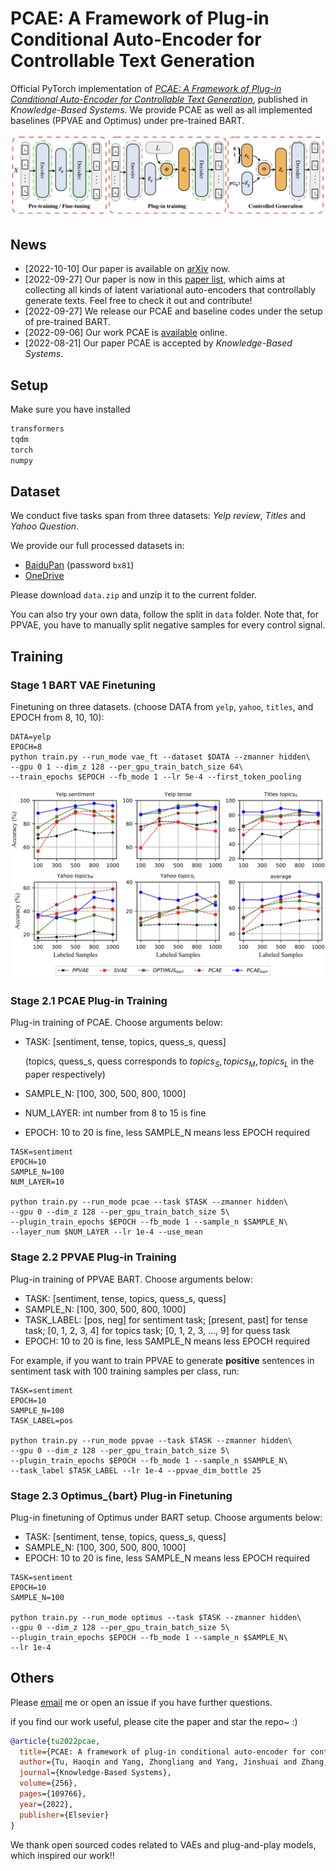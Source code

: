 # PCAE: A Framework of Plug-in Conditional Auto-Encoder for Controllable Text Generation

Official PyTorch implementation of *[PCAE: A Framework of Plug-in Conditional Auto-Encoder for Controllable Text Generation](https://www.sciencedirect.com/science/article/pii/S0950705122008942)*, published in *Knowledge-Based Systems*. We provide PCAE as well as all implemented baselines (PPVAE and Optimus) under pre-trained BART.

![pcae_struct](pics/pcae_struct.jpg)



## News

- [2022-10-10] Our paper is available on [arXiv](https://arxiv.org/abs/2210.03496) now.
- [2022-09-27] Our paper is now in this [paper list](https://github.com/ImKeTT/CTG-latentAEs), which aims at collecting all kinds of latent variational auto-encoders that controllably generate texts. Feel free to check it out and contribute!
- [2022-09-27] We release our PCAE and baseline codes under the setup of pre-trained BART.
- [2022-09-06] Our work PCAE is [available](https://www.sciencedirect.com/science/article/pii/S0950705122008942) online.
- [2022-08-21] Our paper PCAE is accepted by *Knowledge-Based Systems*.

## Setup

Make sure you have installed

```bash
transformers
tqdm
torch
numpy
```

## Dataset

We conduct five tasks span from three datasets: *Yelp review*, *Titles* and *Yahoo Question*. 

We provide our full processed datasets in:

-  [BaiduPan](https://pan.baidu.com/s/11vEqD_liL_U8brCEC6Nohg?pwd=bx81) (password `bx81`) 
- [OneDrive](https://drive.google.com/file/d/1XDHN3rbXhl-dc_cqIFsQCd01pr6BiQjn/view?usp=sharing)

Please download `data.zip` and unzip it to the current folder.

You can also try your own data, follow the split in `data` folder. Note that, for PPVAE, you have to manually split negative samples for every control signal.

## Training

### Stage 1 BART VAE Finetuning

Finetuning on three datasets. (choose DATA from `yelp`, `yahoo`, `titles`, and EPOCH from 8, 10, 10):

```shell
DATA=yelp
EPOCH=8
python train.py --run_mode vae_ft --dataset $DATA --zmanner hidden\
--gpu 0 1 --dim_z 128 --per_gpu_train_batch_size 64\
--train_epochs $EPOCH --fb_mode 1 --lr 5e-4 --first_token_pooling
```



![acc_results](pics/acc_results.jpg)

### Stage 2.1 PCAE Plug-in Training

Plug-in training of PCAE. Choose arguments below:

+ TASK: [sentiment,  tense,  topics, quess_s, quess] 

  (topics, quess_s, quess corresponds to $topics_S,topics_M, topics_L$ in the paper respectively)

+ SAMPLE_N: [100, 300, 500, 800, 1000]

+ NUM_LAYER: int number from 8 to 15 is fine

+ EPOCH: 10 to 20 is fine, less SAMPLE_N means less EPOCH required

```shell
TASK=sentiment
EPOCH=10
SAMPLE_N=100
NUM_LAYER=10

python train.py --run_mode pcae --task $TASK --zmanner hidden\
--gpu 0 --dim_z 128 --per_gpu_train_batch_size 5\
--plugin_train_epochs $EPOCH --fb_mode 1 --sample_n $SAMPLE_N\
--layer_num $NUM_LAYER --lr 1e-4 --use_mean
```

### Stage 2.2 PPVAE Plug-in Training

Plug-in training of PPVAE BART. Choose arguments below:

+ TASK: [sentiment,  tense,  topics, quess_s, quess]
+ SAMPLE_N: [100, 300, 500, 800, 1000]
+ TASK_LABEL: [pos, neg] for sentiment task; [present, past] for tense task; [0, 1, 2, 3, 4] for topics task; [0, 1, 2, 3, ..., 9] for quess task
+ EPOCH: 10 to 20 is fine, less SAMPLE_N means less EPOCH required

For example, if you want to train PPVAE to generate **positive** sentences in sentiment task with 100 training samples per class, run:

```shell
TASK=sentiment
EPOCH=10
SAMPLE_N=100
TASK_LABEL=pos

python train.py --run_mode ppvae --task $TASK --zmanner hidden\
--gpu 0 --dim_z 128 --per_gpu_train_batch_size 5\
--plugin_train_epochs $EPOCH --fb_mode 1 --sample_n $SAMPLE_N\
--task_label $TASK_LABEL --lr 1e-4 --ppvae_dim_bottle 25
```

### Stage 2.3 Optimus_{bart} Plug-in Finetuning

Plug-in finetuning of Optimus under BART setup. Choose arguments below:

+ TASK: [sentiment,  tense,  topics, quess_s, quess] 
+ SAMPLE_N: [100, 300, 500, 800, 1000]
+ EPOCH: 10 to 20 is fine, less SAMPLE_N means less EPOCH required

```shell
TASK=sentiment
EPOCH=10
SAMPLE_N=100

python train.py --run_mode optimus --task $TASK --zmanner hidden\
--gpu 0 --dim_z 128 --per_gpu_train_batch_size 5\
--plugin_train_epochs $EPOCH --fb_mode 1 --sample_n $SAMPLE_N\
--lr 1e-4
```

## Others

Please [email](tuisaac163@gmail.com) me or open an issue if you have further questions.

if you find our work useful, please cite the paper and star the repo~ :)

```bibtex
@article{tu2022pcae,
  title={PCAE: A framework of plug-in conditional auto-encoder for controllable text generation},
  author={Tu, Haoqin and Yang, Zhongliang and Yang, Jinshuai and Zhang, Siyu and Huang, Yongfeng},
  journal={Knowledge-Based Systems},
  volume={256},
  pages={109766},
  year={2022},
  publisher={Elsevier}
}
```

We thank open sourced codes related to VAEs and plug-and-play models, which inspired our work!!